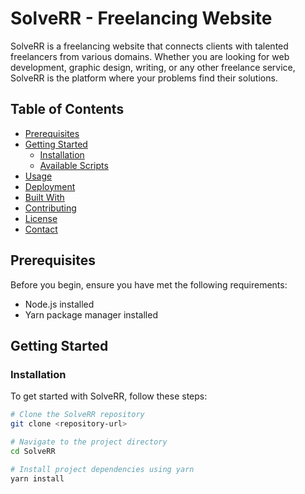 # SolveRR - Freelancing Website

SolveRR is a freelancing website that connects clients with talented freelancers from various domains. Whether you are looking for web development, graphic design, writing, or any other freelance service, SolveRR is the platform where your problems find their solutions.

## Table of Contents

- [Prerequisites](#prerequisites)
- [Getting Started](#getting-started)
  - [Installation](#installation)
  - [Available Scripts](#available-scripts)
- [Usage](#usage)
- [Deployment](#deployment)
- [Built With](#built-with)
- [Contributing](#contributing)
- [License](#license)
- [Contact](#contact)

## Prerequisites

Before you begin, ensure you have met the following requirements:

- Node.js installed
- Yarn package manager installed

## Getting Started

### Installation

To get started with SolveRR, follow these steps:

```bash
# Clone the SolveRR repository
git clone <repository-url>

# Navigate to the project directory
cd SolveRR

# Install project dependencies using yarn
yarn install
```
